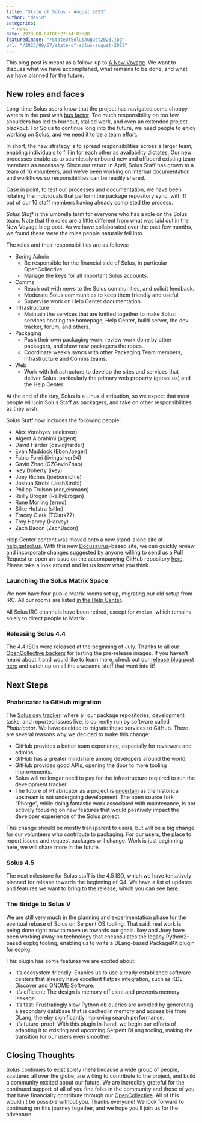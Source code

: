 ```yaml
---
title: "State of Solus - August 2023"
author: "david"
categories:
  - news
date: 2023-08-07T00:27:44+03:00
featuredimage: "/StateOfSolusAugust2023.jpg"
url: "/2023/08/07/state-of-solus-august-2023"
---
```


This blog post is meant as a follow-up to [A New Voyage](/2023/04/18/a-new-voyage/). We want to discuss what we have accomplished, what remains to be done, and what we have planned for the future.

<!--more-->

## New roles and faces

Long-time Solus users know that the project has navigated some choppy waters in the past with [bus factor](https://en.wikipedia.org/wiki/Bus_factor). Too much responsibility on too few shoulders has led to burnout, stalled work, and even an extended project blackout. For Solus to continue long into the future, we need people to enjoy working on Solus, and we need it to be a team effort.

In short, the new strategy is to spread responsibilities across a larger team, enabling individuals to fill in for each other as availability dictates. Our new processes enable us to seamlessly onboard new and offboard existing team members as necessary. Since our return in April, Solus Staff has grown to a team of 16 volunteers, and we’ve been working on internal documentation and workflows so responsibilities can be readily shared.

Case in point, to test our processes and documentation, we have been rotating the individuals that perform the package repository sync, with 11 out of our 16 staff members having already completed the process.

_Solus Staff_ is the umbrella term for everyone who has a role on the Solus team. Note that the roles are a little different from what was laid out in the New Voyage blog post. As we have collaborated over the past few months, we found these were the roles people naturally fell into.

The roles and their responsibilities are as follows:

- Boring Admin
  - Be responsible for the financial side of Solus, in particular OpenCollective.
  - Manage the keys for all important Solus accounts.
- Comms
  - Reach out with news to the Solus communities, and solicit feedback.
  - Moderate Solus communities to keep them friendly and useful.
  - Supervise work on Help Center documentation.
- Infrastructure
  - Maintain the services that are knitted together to make Solus: services hosting the homepage, Help Center, build server, the dev tracker, forum, and others.
- Packaging
  - Push their own packaging work, review work done by other packagers, and show new packagers the ropes.
  - Coordinate weekly syncs with other Packaging Team members, Infrastructure and Comms teams.
- Web
  - Work with Infrastructure to develop the sites and services that deliver Solus: particularly the primary web property (getsol.us) and the Help Center.

At the end of the day, Solus is a Linux distribution, so we expect that most people will join Solus Staff as packagers, and take on other responsibilities as they wish.

Solus Staff now includes the following people:

- Alex Vorobyev (aleksvor)
- Algent Albrahimi (algent)
- David Harder (davidjharder)
- Evan Maddock (EbonJaeger)
- Fabio Forni (livingsilver94)
- Gavin Zhao (GZGavinZhao)
- Ikey Doherty (ikey)
- Joey Riches (joebonrichie)
- Joshua Strobl (JoshStrobl)
- Philipp Trulson (der_eismann)
- Reilly Brogan (ReillyBrogan)
- Rune Morling (ermo)
- Silke Hofstra (silke)
- Tracey Clark (TClark77)
- Troy Harvey (Harvey)
- Zach Bacon (ZachBacon)

Help Center content was moved onto a new stand-alone site at [help.getsol.us](https://help.getsol.us/). With this new [Docusaurus](https://docusaurus.io/)-based site, we can quickly review and incorporate changes suggested by anyone willing to send us a Pull Request or open an issue on the accompanying GitHub repository [here](https://github.com/getsolus/help-center-docs). Please take a look around and let us know what you think.

### Launching the Solus Matrix Space

We now have four public Matrix rooms set up, migrating our old setup from IRC. All our rooms are listed [in the Help Center](https://help.getsol.us/docs/user/contributing/getting-involved#matrix-chat).

All Solus IRC channels have been retired, except for `#solus`, which remains solely
to direct people to Matrix.

### Releasing Solus 4.4

The 4.4 ISOs were released at the beginning of July. Thanks to all our [OpenCollective backers](https://opencollective.com/getsolus) for testing the pre-release images. If you haven’t heard about it and would like to learn more, check out our [release blog post here](/2023/07/08/solus-4-4-released/) and catch up on all the awesome stuff that went into it!

## Next Steps

### Phabricator to GitHub migration

The [Solus dev tracker](https://dev.getsol.us/), where all our package repositories, development tasks, and reported issues live, is currently run by software called _Phabricator_. We have decided to migrate these services to GitHub. There are several reasons why we decided to make this change:

- GitHub provides a better team experience, especially for reviewers and admins.
- GitHub has a greater mindshare among developers around the world.
- GitHub provides good APIs, opening the door to more tooling improvements.
- Solus will no longer need to pay for the infrastructure required to run the development tracker.
- The future of Phabricator as a project is [uncertain](https://admin.phacility.com/phame/post/view/11/phacility_is_winding_down_operations/) as the historical upstream is not undergoing development. The open source fork “Phorge”, while doing fantastic work associated with maintenance, is not actively focusing on new features that would positively impact the developer experience of the Solus project.

This change should be mostly transparent to users, but will be a big change for our volunteers who contribute to packaging. For our users, the place to report issues and request packages will change. Work is just beginning here, we will share more in the future.

### Solus 4.5

The next milestone for Solus staff is the 4.5 ISO, which we have tentatively planned for release towards the beginning of Q4. We have a list of updates and features we want to bring to the release, which you can see [here](https://dev.getsol.us/T10476).

### The Bridge to Solus V

We are still very much in the planning and experimentation phase for the eventual rebase of Solus on Serpent OS tooling. That said, real work is being done right now to move us towards our goals. Ikey and Joey have been working away on technology that encapsulates the legacy Python2-based eopkg tooling, enabling us to write a DLang-based PackageKit plugin for eopkg.

This plugin has some features we are excited about:

- It’s ecosystem friendly: Enables us to use already established software centers that already have excellent flatpak integration, such as KDE Discover and GNOME Software.
- It’s efficient: The design is memory efficient and prevents memory leakage.
- It’s fast: Frustratingly slow Python db queries are avoided by generating a secondary database that is cached in memory and accessible from DLang, thereby significantly improving search performance.
- It’s future-proof: With this plugin in-hand, we begin our efforts of adapting it to existing and upcoming Serpent DLang tooling, making the transition for our users even smoother.

## Closing Thoughts

Solus continues to exist solely (heh) because a wide group of people, scattered all over the globe, are willing to contribute to the project, and build a community excited about our future. We are incredibly grateful for the continued support of all of you fine folks in the community and those of you that have financially contribute through our [OpenCollective](https://opencollective.com/getsolus). All of this wouldn’t be possible without you. Thanks everyone! We look forward to continuing on this journey together, and we hope you’ll join us for the adventure.
